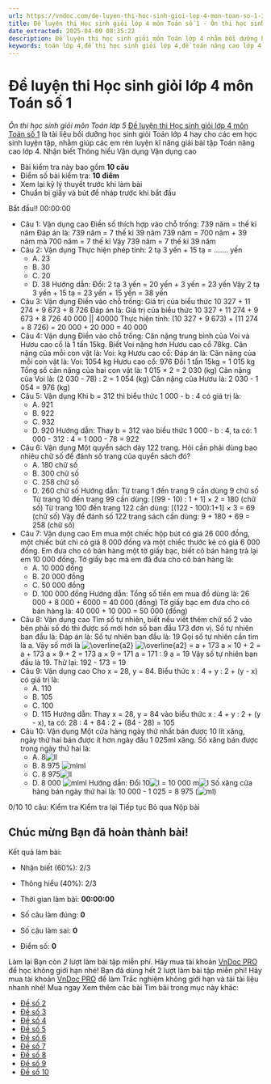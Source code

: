 ```yaml
---
url: https://vndoc.com/de-luyen-thi-hoc-sinh-gioi-lop-4-mon-toan-so-1-324861
title: Đề luyện thi Học sinh giỏi lớp 4 môn Toán số 1 - Ôn thi học sinh giỏi môn Toán lớp 5 - VnDoc.com
date_extracted: 2025-04-09 08:35:22
description: Đề luyện thi học sinh giỏi môn Toán lớp 4 nhằm bồi dưỡng học sinh giỏi lớp 4. Mời thầy cô và các em cùng tham khảo.
keywords: toán lớp 4,đề thi học sinh giỏi lớp 4,đề toán nâng cao lớp 4,đề toán lớp 4 nâng cao,đề thi học sinh giỏi toán lớp 4,bồi dưỡng học sinh giỏi lớp 4,bộ đề luyện thi học sinh giỏi môn Toán lớp 4,tài liệu bồi dưỡng học sinh giỏi lớp 4,đề thi học sinh giỏi lớp 4 môn toán,bộ đề thi hsg toán lớp 4,đề thi tiểu học,bồi dưỡng học sinh giỏi lớp 4 môn toán,đề thi HSG lớp 4
---
```


# Đề luyện thi Học sinh giỏi lớp 4 môn Toán số 1
 _Ôn thi học sinh giỏi môn Toán lớp 5_
[Đề luyện thi Học sinh giỏi lớp 4 môn Toán số 1](<https://vndoc.com/de-luyen-thi-hoc-sinh-gioi-lop-4-mon-toan-so-1-324861>) là tài liệu bồi dưỡng học sinh giỏi Toán lớp 4 hay cho các em học sinh luyện tập, nhằm giúp các em rèn luyện kĩ năng giải bài tập Toán nâng cao lớp 4.
Nhận biết Thông hiểu Vận dụng Vận dụng cao
  * Bài kiểm tra này bao gồm **10 câu**
  * Điểm số bài kiểm tra: **10 điểm**
  * Xem lại kỹ lý thuyết trước khi làm bài
  * Chuẩn bị giấy và bút để nháp trước khi bắt đầu

Bắt đầu\!\!
00:00:00
  * Câu 1:  Vận dụng cao
Điền số thích hợp vào chỗ trống:
739 năm =  thế kỉ  năm
Đáp án là:
739 năm = 7 thế kỉ 39 năm
739 năm = 700 năm + 39 năm
mà 700 năm = 7 thế kỉ
Vậy 739 năm = 7 thế kỉ 39 năm
  * Câu 2:  Vận dụng
Thực hiện phép tính: 2 tạ 3 yến + 15 tạ = ....... yến
    * A. 23 
    * B. 30 
    * C. 20 
    * D. 38 
Hướng dẫn: 
Đổi: 2 tạ 3 yến = 20 yến + 3 yến = 23 yến
Vậy 2 tạ 3 yến + 15 tạ = 23 yến + 15 yến = 38 yến
  * Câu 3:  Vận dụng
Điền vào chỗ trống:
Giá trị của biểu thức 10 327 + 11 274 + 9 673 + 8 726 
Đáp án là:
Giá trị của biểu thức 10 327 + 11 274 + 9 673 + 8 726 40 000 || 40000
Thực hiện tính:
\(10 327 + 9 673\) + \(11 274 + 8 726\) = 20 000 + 20 000 = 40 000
  * Câu 4:  Vận dụng
Điền vào chỗ trống: Cân nặng trung bình của Voi và Hươu cao cổ là 1 tấn 15kg. Biết Voi nặng hơn Hươu cao cổ 78kg.
Cân nặng của mỗi con vật là:
Voi:  kg
Hươu cao cổ: 
Đáp án là:
Cân nặng của mỗi con vật là:
Voi: 1054 kg
Hươu cao cổ: 976
Đổi 1 tấn 15kg = 1 015 kg
Tổng số cân nặng của hai con vật là:
1 015 × 2 = 2 030 \(kg\)
Cân nặng của Voi là:
\(2 030 - 78\) : 2 = 1 054 \(kg\)
Cân nặng của Hươu là:
2 030 - 1 054 = 976 \(kg\)
  * Câu 5:  Vận dụng
Khi b = 312 thì biểu thức 1 000 - b : 4 có giá trị là:
    * A. 921 
    * B. 922 
    * C. 932 
    * D. 920 
Hướng dẫn: 
Thay b = 312 vào biểu thức 1 000 - b : 4, ta có:
1 000 - 312 : 4 = 1 000 - 78 = 922
  * Câu 6:  Vận dụng
Một quyển sách dày 122 trang. Hỏi cần phải dùng bao nhiêu chữ số để đánh số trang của quyển sách đó?
    * A.
180 chữ số
    * B.
300 chữ số
    * C. 258 chữ số 
    * D.
260 chữ số
Hướng dẫn: 
Từ trang 1 đến trang 9 cần dùng 9 chữ số
Từ trang 10 đến trang 99 cần dùng: \[\(99 - 10\) : 1 + 1\] × 2 = 180 \(chữ số\)
Từ trang 100 đến trang 122 cần dùng: \[\(122 - 100\):1+1\] × 3 = 69 \(chữ số\)
Vậy để đánh số 122 trang sách cần dùng: 9 + 180 + 69 = 258 \(chữ số\)
  * Câu 7:  Vận dụng cao
Em mua một chiếc hộp bút có giá 26 000 đồng, một chiếc bút chì có giá 8 000 đồng và một chiếc thước kẻ có giá 6 000 đồng. Em đưa cho cô bán hàng một tờ giấy bạc, biết cô bán hàng trả lại em 10 000 đồng. Tờ giấy bạc mà em đã đưa cho cô bán hàng là:
    * A. 10 000 đồng 
    * B. 20 000 đồng 
    * C. 50 000 đồng 
    * D. 100 000 đồng 
Hướng dẫn: 
Tổng số tiền em mua đồ dùng là: 26 000 + 8 000 + 6000 = 40 000 \(đồng\)
Tờ giấy bạc em đưa cho cô bán hàng là: 40 000 + 10 000 = 50 000 \(đồng\)
  * Câu 8:  Vận dụng cao
Tìm số tự nhiên, biết nếu viết thêm chữ số 2 vào bên phải số đó thì được số mới hơn số ban đầu 173 đơn vị.
Số tự nhiên ban đầu là: 
Đáp án là:
Số tự nhiên ban đầu là: 19
Gọi số tự nhiên cần tìm là a. Vậy số mới là ![\\overline{a2}](https://tex.vdoc.vn?tex=%5Coverline%7Ba2%7D)
![\\overline{a2}](https://tex.vdoc.vn?tex=%5Coverline%7Ba2%7D) = a + 173
a × 10 + 2 = a + 173
a × 9 + 2 = 173
a × 9 = 171
a = 171 : 9
a = 19
Vậy số tự nhiên ban đầu là 19.
Thử lại: 192 - 173 = 19
  * Câu 9:  Vận dụng cao
Cho x = 28, y = 84. Biểu thức x : 4 + y : 2 + \(y - x\) có giá trị là:
    * A. 110 
    * B. 105 
    * C. 100 
    * D. 115 
Hướng dẫn: 
Thay x = 28, y = 84 vào biểu thức x : 4 + y : 2 + \(y - x\), ta có:
28 : 4 + 84 : 2 + \(84 - 28\) = 105
  * Câu 10:  Vận dụng
Một cửa hàng ngày thứ nhất bán được 10 lít xăng, ngày thứ hai bán được ít hơn ngày đầu 1 025ml xăng. Số xăng bán được trong ngày thứ hai là: 
    * A. 8![l](https://i.vdoc.vn/data/image/blank.png)l
    * B. 8 975 ![ml](https://i.vdoc.vn/data/image/blank.png)ml
    * C. 8 975![l](https://i.vdoc.vn/data/image/blank.png)l
    * D. 8 000 ![ml](https://i.vdoc.vn/data/image/blank.png)ml
Hướng dẫn: 
Đổi 10![l](https://tex.vdoc.vn?tex=l) = 10 000 m![l](https://tex.vdoc.vn?tex=l)
Số xăng cửa hàng bán ngày thứ hai là: 10 000 - 1 025 = 8 975 \(![ml](https://tex.vdoc.vn?tex=ml)\)

0/10
10 câu:
Kiểm tra Kiểm tra lại Tiếp tục Bỏ qua Nộp bài
## Chúc mừng Bạn đã hoàn thành bài\!
Kết quả làm bài:
  * Nhận biết \(60%\):
2/3
  * Thông hiểu \(40%\):
2/3

  * Thời gian làm bài:  **00:00:00**
  * Số câu làm đúng: **0**
  * Số câu làm sai: **0**
  * Điểm số: **0**

Làm lại
Bạn còn _2_ lượt làm bài tập miễn phí. Hãy mua tài khoản [VnDoc PRO](</pro>) để học không giới hạn nhé\!  Bạn đã dùng hết 2 lượt làm bài tập miễn phí\! Hãy mua tài khoản [VnDoc PRO](</pro>) để làm Trắc nghiệm không giới hạn và tải tài liệu nhanh nhé\!  Mua ngay
Xem thêm các bài Tìm bài trong mục này khác:
  * [Đề số 2](</de-luyen-thi-hoc-sinh-gioi-lop-4-mon-toan-so-2-324950>)
  * [Đề số 3](</de-luyen-thi-hoc-sinh-gioi-lop-4-mon-toan-so-3-324963>)
  * [Đề số 4](</de-luyen-thi-hoc-sinh-gioi-lop-4-mon-toan-so-4-325142>)
  * [Đề số 5](</de-luyen-thi-hoc-sinh-gioi-lop-4-mon-toan-so-5-325158>)
  * [Đề số 6](</de-luyen-thi-hoc-sinh-gioi-lop-4-mon-toan-so-6-325165>)
  * [Đề số 7](</de-luyen-thi-hoc-sinh-gioi-lop-4-mon-toan-so-7-325212>)
  * [Đề số 8](</de-luyen-thi-hoc-sinh-gioi-lop-4-mon-toan-so-8-325870>)
  * [Đề số 9](</de-luyen-thi-hoc-sinh-gioi-lop-4-mon-toan-so-9-326013>)
  * [Đề số 10](</de-luyen-thi-hoc-sinh-gioi-lop-4-mon-toan-so-10-328173>)

